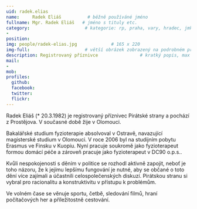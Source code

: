 ```yaml
---
uid: radek.elias
name:     Radek Eliáš          # běžně používáné jméno
fullname: Mgr. Radek Eliáš   # jméno s tituly etc.
category:                     # kategorie: rp, praha, vary, hradec, jmk, senat
- 
position:
img: people/radek-elias.jpg             # 165 x 220
img-full:                     # větší obrázek zobrazený na podrobném profilu
description: Registrovaný příznivce                # kratký popis, max 160 znaků
mail:
-  
mob:         
profiles:
  github:
  facebook:       
  twitter:        
  flickr:       
---
```

Radek Eliáš (* 20.3.1982) je registrovaný příznivec Pirátské strany a pochází z Prostějova. V současné době žije v Olomouci.

Bakalářské studium fyzioterapie absolvoval v Ostravě, navazující magisterské studium v Olomouci. V roce 2006 byl na studijním pobytu Erasmus ve Finsku v Kuopiu. Nyní pracuje soukromě jako fyzioterapeut formou domácí péče a zároveň pracuje jako fyzioterapeut v DC90 o.p.s..

Kvůli nespokojenosti s děním v politice se rozhodl aktivně zapojit, neboť je toho názoru, že k jejímu lepšímu fungování je nutné, aby se občané o toto dění více zajímali a účastnili celospolečenských diskuzí. Pirátskou stranu si vybral pro racionalitu a konstruktivitu v přístupu k problémům.

Ve volném čase se věnuje sportu, četbě, sledování filmů, hraní počítačových her a příležitostně cestování.